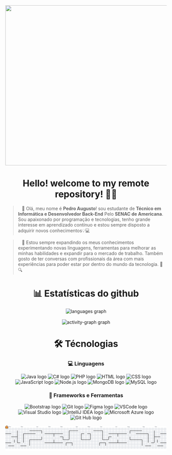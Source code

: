 <img align="center" width="1200" height="500" src="https://media0.giphy.com/media/v1.Y2lkPTZjMDliOTUyc2UzdDJ4bGNiczcxejZrbHM0YnhhdzJ1eGE0ZWlrbnRhcTJicWY1aSZlcD12MV9naWZzX3NlYXJjaCZjdD1n/qgQUggAC3Pfv687qPC/source.gif">

<h1 align="center">Hello! welcome to my remote repository! 👨‍💻</h1>
     
<p align="left">
    <blockquote>
        &nbsp;&nbsp;&nbsp;👋 Olá, meu nome é <strong>Pedro Augusto</strong>! sou estudante de <strong>Técnico em Informática e Desenvolvedor Back-End</strong> Pelo <strong>SENAC de Americana</strong>. Sou apaixonado por programação e tecnologias, tenho grande interesse em aprendizado contínuo e estou sempre disposto a adquirir novos conhecimentos💡💻  
            </blockquote>
</p>

<p align="left">
    <blockquote>
        &nbsp;&nbsp;&nbsp;🚀 Estou sempre expandindo os meus conhecimentos experimentando novas linguagens, ferramentas para melhorar as minhas habilidades e expandir para o mercado de trabalho. Também gosto de ter conversas com profissionais da área com mais experiências para poder estar por dentro do mundo da tecnologia. 📖🔍  
    </blockquote>
</p>

<h1 align="center">📊 Estatísticas do github</h1>
<div align="center">
  <img src="https://github-readme-stats.vercel.app/api/top-langs?username=pedroT-web&locale=pt-br&hide_title=false&layout=compact&card_width=320&langs_count=8&theme=gruvbox_light&hide_border=false&order=2" height="300" alt="languages graph"  />
     <br><br>
  <img src="https://github-readme-activity-graph.vercel.app/graph?username=pedroT-web&radius=16&theme=gruvbox&area=true&order=5" height="300" alt="activity-graph graph"  />
</div>


<h1 align="center">🛠️ Técnologias </h1>
<h3 align="center">💻 Linguagens</h3>
<div align="center">
  <img src="https://skillicons.dev/icons?i=java" height="50" alt="Java logo" />
  <img src="https://skillicons.dev/icons?i=cs" height="50" alt="C# logo" />
  <img src="https://skillicons.dev/icons?i=php" height="50" alt="PHP logo" />
  <img src="https://skillicons.dev/icons?i=html" height="50" alt="HTML logo" />
  <img src="https://skillicons.dev/icons?i=css" height="50" alt="CSS logo" />
  <img src="https://skillicons.dev/icons?i=js" height="50" alt="JavaScript logo" />
  <img src="https://skillicons.dev/icons?i=nodejs" height="50" alt="Node.js logo" />
  <img src="https://skillicons.dev/icons?i=mongo" height="50" alt="MongoDB logo" />
  <img src="https://skillicons.dev/icons?i=mysql" height="50" alt="MySQL logo" />
</div>

<h3 align="center">🧰 Frameworks e Ferramentas</h3>
<div align="center">
  <img src="https://skillicons.dev/icons?i=bootstrap" height="50" alt="Bootstrap logo" />
  <img src="https://skillicons.dev/icons?i=git" height="50" alt="Git logo" />
  <img src="https://skillicons.dev/icons?i=figma" height="50" alt="Figma logo" />
  <img src="https://skillicons.dev/icons?i=vscode" height="50" alt="VSCode logo" />
  <img src="https://skillicons.dev/icons?i=visualstudio" height="50" alt="Visual Studio logo" />
  <img src="https://skillicons.dev/icons?i=idea" height="50" alt="IntelliJ IDEA logo" />
  <img src="https://skillicons.dev/icons?i=azure" height="50" alt="Microsoft Azure logo" />
  <img src="https://skillicons.dev/icons?i=github" height="50" alt="Git Hub logo" />
</div> 
<br>

<picture>
  <source media="(prefers-color-scheme: dark)" srcset="https://raw.githubusercontent.com/pedroT-web/pedroT-web/output/pacman-contribution-graph-dark.svg">
  <source media="(prefers-color-scheme: light)" srcset="https://raw.githubusercontent.com/pedroT-web/pedroT-web/output/pacman-contribution-graph.svg">
  <img alt="pacman contribution graph" src="https://raw.githubusercontent.com/pedroT-web/pedroT-web/output/pacman-contribution-graph.svg">
</picture>

###
